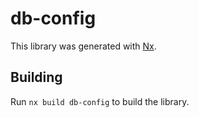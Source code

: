 # db-config

This library was generated with [Nx](https://nx.dev).

## Building

Run `nx build db-config` to build the library.

